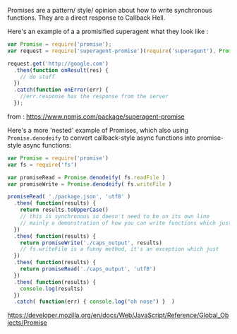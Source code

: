 Promises are a pattern/ style/ opinion about how to write synchronous functions.
They are a direct response to Callback Hell.

Here's an example of a a promisified superagent what they look like :

```js
var Promise = require('promise');
var request = require('superagent-promise')(require('superagent'), Promise);

request.get('http://google.com')
  .then(function onResult(res) {
    // do stuff
  })
  .catch(function onError(err) {
    //err.response has the response from the server
  });


```
from : https://www.npmjs.com/package/superagent-promise


Here's a more 'nested' example of Promises, which also using `Promise.denodeify` to convert callback-style async functions into promise-style async functions:

```js
var Promise = require('promise')
var fs = require('fs')

var promiseRead = Promise.denodeify( fs.readFile )
var promiseWrite = Promise.denodeify( fs.writeFile )

promiseRead( './package.json', 'utf8' )
  .then( function(results) {
    return results.toUpperCase()
    // this is synchronous so doesn't need to be on its own line
    // mainly a demonstration of how you can write functions which just do simple things and return to next .then
  })
  .then( function(results) {
    return promiseWrite('./caps_output', results)
    // fs.writeFile is a funny method, it's an exception which just
  })
  .then( function(results) {
    return promiseRead('./caps_output', 'utf8')
  })
  .then( function(results) {
    console.log(results)
  })
  .catch( function(err) { console.log("oh nose") }  )
```


https://developer.mozilla.org/en/docs/Web/JavaScript/Reference/Global_Objects/Promise